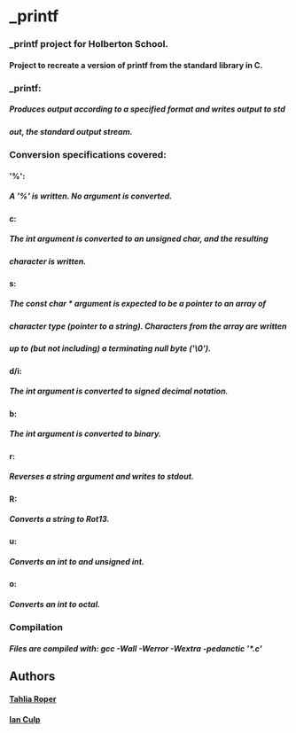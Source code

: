 # _printf

### _printf project for Holberton School.

#### Project to recreate a version of printf from the standard library in C.

### _printf:
##### Produces output according to a specified format and writes output to std
##### out, the standard output stream.

### Conversion specifications covered:

#### '%':
##### A '%' is written. No argument is converted.

#### c:
##### The int argument is converted to an unsigned char, and the resulting
##### character is written.

#### s:
##### The const char * argument is expected to be a pointer to an array of
##### character type (pointer to a string). Characters from the array are written
##### up to (but not including) a terminating null byte ('\0').

#### d/i:
##### The int argument is converted to signed decimal notation.

#### b:
##### The int argument is converted to binary.

#### r:
##### Reverses a string argument and writes to stdout.

#### R:
##### Converts a string to Rot13.

#### u:
##### Converts an int to and unsigned int.

#### o:
##### Converts an int to octal.

### Compilation
##### Files are compiled with: gcc -Wall -Werror -Wextra -pedanctic '*.c'

## Authors
#### [Tahlia Roper](https://github.com/roundhousetally/)
#### [Ian Culp](https://github.com/icculp/)